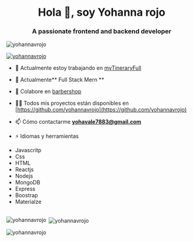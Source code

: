 <h1 align="center">Hola 👋, soy Yohanna rojo</h1>
<h3 align="center">A passionate frontend and backend developer</h3>

<p align="left"> <img src="https://komarev.com/ghpvc/?username=yohannavrojo&label=Profile%20views&color=0e75b6&style=flat" alt="yohannavrojo" /> </p>

<p align="left"> <a href=" https://github.com/ryo-ma/github-profile-trofeo"><img src="https://github-perfil-trofeo.vercel.app/?username=yohannavrojo" alt="yohannavrojo" /> </a> </p>

- 🔭 Actualmente estoy trabajando en [myTineraryFull](https://github.com/yohannavrojo/myTineraryFull.git)

- 🌱 Actualmente** Full Stack Mern **

- 👯 Colabore en [barbershop](https://github.com/leandrogomez28/barbershop.git)

- 👨‍💻 Todos mis proyectos están disponibles en [https://github.com/yohannavrojo](https://github.com/yohannavrojo)

- 📫 Cómo contactarme **yohavale7883@gmail.com**

- ⚡ Idiomas y herramientas
     <p align="left"><li>Javascritp</li><li>Css</li><li>HTML</li><li>Reactjs</li><li>Nodejs</li><li>MongoDB</li><li>Express</li><li>Boostrap</li><li>Materialze</li></br>  </p>

<p><img align="left" src="https://github-readme-stats.vercel.app/api/top-langs?username=yohannavrojo&show_icons=true&locale=en&layout=compact" alt="yohannavrojo" /> </p>

<p> <img align="center" src="https://github-readme-stats.vercel.app/api?username=yohannavrojo&show_icons=true&locale=en" alt="yohannavrojo" /> </p>

<p><img align="center" src="https://github-readme-streak-stats.herokuapp.com/?user=yohannavrojo&" alt="yohannavrojo" /></p>

